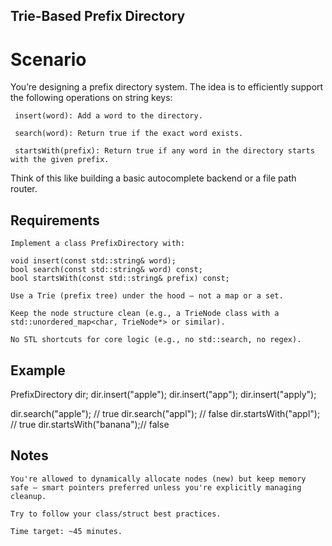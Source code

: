 ## Trie-Based Prefix Directory
# Scenario

You’re designing a prefix directory system. The idea is to efficiently support the following operations on string keys:

     insert(word): Add a word to the directory.

     search(word): Return true if the exact word exists.

     startsWith(prefix): Return true if any word in the directory starts with the given prefix.

Think of this like building a basic autocomplete backend or a file path router.

## Requirements

    Implement a class PrefixDirectory with:

    void insert(const std::string& word);
    bool search(const std::string& word) const;
    bool startsWith(const std::string& prefix) const;

    Use a Trie (prefix tree) under the hood — not a map or a set.

    Keep the node structure clean (e.g., a TrieNode class with a std::unordered_map<char, TrieNode*> or similar).

    No STL shortcuts for core logic (e.g., no std::search, no regex).

## Example

PrefixDirectory dir;
dir.insert("apple");
dir.insert("app");
dir.insert("apply");

dir.search("apple");     // true
dir.search("appl");      // false
dir.startsWith("appl");  // true
dir.startsWith("banana");// false

## Notes

    You're allowed to dynamically allocate nodes (new) but keep memory safe — smart pointers preferred unless you're explicitly managing cleanup.

    Try to follow your class/struct best practices.

    Time target: ~45 minutes.
